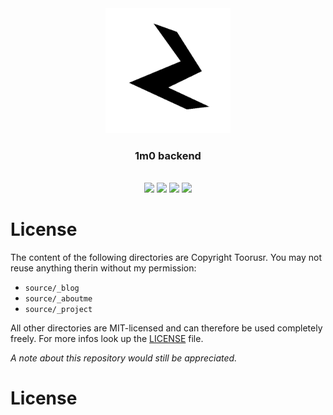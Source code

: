 <div align="center">
    <a href="https://www.1m0-dev.ml"><img src="https://raw.githubusercontent.com/toorusr/1m0.de/master/source/img/icon/logo.png" width="200px" /></a>
    <h3><b>1m0 backend</b></h3>
    <br>
    <a href="https://github.com/toorusr/1m0.de/tree/master/README.md"><img src="https://img.shields.io/badge/docs-incomplete-orange.svg" /></a>
    <a href="https://github.com/toorusr/1m0.de"><img src="https://img.shields.io/badge/version-0.0.28-blue.svg" /></a>
    <a href="https://travis-ci.org/toorusr/1m0.de"><img src="https://api.travis-ci.org/toorusr/1m0.de.svg?branch=master" /></a>
    <a href="https://www.1m0-dev.ml"><img src="https://img.shields.io/badge/site-online-green.svg" /></a>
</div>

# License
The content of the following directories are Copyright Toorusr. You may not reuse anything therin without my permission:
* `source/_blog`
* `source/_aboutme`
* `source/_project`

All other directories are MIT-licensed and can therefore be used completely freely.
For more infos look up the [LICENSE](https://github.com/toorusr/1m0.de/tree/master/LICENSE) file.

*A note about this repository would still be appreciated.*

# License
